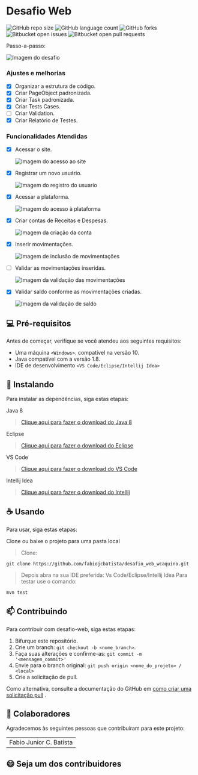 # Desafio Web

![GitHub repo size](https://img.shields.io/github/repo-size/fabiojcbatista/desafio_web_wcaquino?style=for-the-badge)
![GitHub language count](https://img.shields.io/github/languages/count/fabiojcbatista/desafio_web_wcaquino?style=for-the-badge)
![GitHub forks](https://img.shields.io/github/forks/fabiojcbatista/desafio_web_wcaquino?style=for-the-badge)
![Bitbucket open issues](https://img.shields.io/bitbucket/issues/fabiojcbatista/desafio_web_wcaquino?style=for-the-badge)
![Bitbucket open pull requests](https://img.shields.io/bitbucket/pr-raw/fabiojcbatista/desafio_web_wcaquino?style=for-the-badge)

Passo-a-passo:

<img src="https://github.com/fabiojcbatista/desafio_web_wcaquino/blob/main/src/main/resources/Utils/desafio.PNG" alt="Imagem do desafio" title="Imagem do desafio">

### Ajustes e melhorias

- [x] Organizar a estrutura de código.
- [x] Criar PageObject padronizada.
- [x] Criar Task padronizada.
- [x] Criar Tests Cases.
- [ ] Criar Validation.
- [x] Criar Relatório de Testes.

### Funcionalidades Atendidas

- [X] Acessar o site.

  <img src="https://github.com/fabiojcbatista/desafio_web_wcaquino/blob/main/src/main/resources/Utils/acessar_site.PNG" alt="Imagem do acesso ao site" title="Imagem do acesso ao site">  

- [X] Registrar um novo usuário.

  <img src="https://github.com/fabiojcbatista/desafio_web_wcaquino/blob/main/src/main/resources/Utils/registrar_usuario.PNG" alt="Imagem do registro do usuario" title="Imagem do registro do usuario">

- [X] Acessar a plataforma.

  <img src="https://github.com/fabiojcbatista/desafio_web_wcaquino/blob/main/src/main/resources/Utils/acessar_plataforma.PNG" alt="Imagem do acesso à plataforma" title="Imagem do acesso à plataforma">

- [x] Criar contas de Receitas e Despesas.

  <img src="https://github.com/fabiojcbatista/desafio_web_wcaquino/blob/main/src/main/resources/Utils/criar_conta_receita_despesa.PNG" alt="Imagem da criação da conta" title="Imagem da criação da conta">
  
- [x] Inserir movimentações.

  <img src="https://github.com/fabiojcbatista/desafio_web_wcaquino/blob/main/src/main/resources/Utils/inserir_movimentacao.PNG" alt="Imagem de inclusão de movimentações" title="Imagem de inclusão de movimentações">
  
- [ ] Validar as movimentações inseridas.

  <img src="https://github.com/fabiojcbatista/desafio_web_wcaquino/blob/main/src/main/resources/Utils/validar_movimentacao.PNG" alt="Imagem da validação das movimentações" title="Imagem da validação das movimentações">
  
- [x] Validar saldo conforme as movimentações criadas.
  
  <img src="https://github.com/fabiojcbatista/desafio_web_wcaquino/blob/main/src/main/resources/Utils/validar_saldo.PNG" alt="Imagem da validação de saldo" title="Imagem da validação de saldo">

## 💻 Pré-requisitos

Antes de começar, verifique se você atendeu aos seguintes requisitos:

- Uma máquina `<Windows>`. compatível na versão 10.
- Java compatível com a versão 1.8.
- IDE de desenvolvimento `<VS Code/Eclipse/Intellij Idea>`

## 🚀 Instalando

Para instalar as dependências, siga estas etapas:

Java 8

> [Clique aqui para fazer o download do Java 8](https://javadl.oracle.com/webapps/download/AutoDL?BundleId=246471_2dee051a5d0647d5be72a7c0abff270e)

Eclipse

> [Clique aqui para fazer o download do Eclipse](https://www.eclipse.org/downloads/)

VS Code

> [Clique aqui para fazer o download do VS Code](https://code.visualstudio.com/download)

Intellij Idea

> [Clique aqui para fazer o download do Intellij](https://www.jetbrains.com/pt-br/idea/download/)

## ☕ Usando

Para usar, siga estas etapas:

Clone ou baixe o projeto para uma pasta local

> Clone:

```
git clone https://github.com/fabiojcbatista/desafio_web_wcaquino.git
```

> Depois abra na sua IDE preferida: Vs Code/Eclipse/Intellij Idea
> Para testar use o comando:

```
mvn test
```

## 📫 Contribuindo

Para contribuir com desafio-web, siga estas etapas:

1. Bifurque este repositório.
2. Crie um branch: `git checkout -b <nome_branch>`.
3. Faça suas alterações e confirme-as: `git commit -m '<mensagem_commit>'`
4. Envie para o branch original: `git push origin <nome_do_projeto> / <local>`
5. Crie a solicitação de pull.

Como alternativa, consulte a documentação do GitHub
em [como criar uma solicitação pull](https://help.github.com/en/github/collaborating-with-issues-and-pull-requests/creating-a-pull-request)
.

## 🤝 Colaboradores

Agradecemos às seguintes pessoas que contribuíram para este projeto:

<table>
  <tr>
    <td align="center">Fabio Junior C. Batista</td>

  </tr>
</table>

## 😄 Seja um dos contribuidores<br>